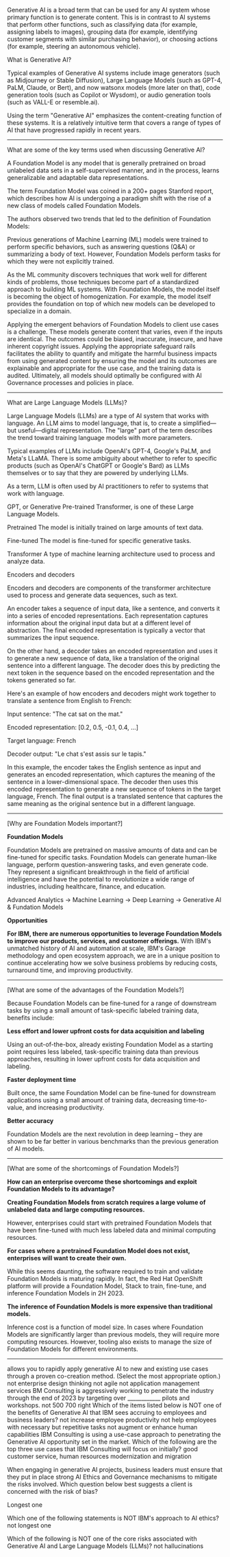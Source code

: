 Generative AI is a broad term that can be used for any AI system whose primary function is to generate content. This is in contrast to AI systems that perform other functions, such as classifying data (for example, assigning labels to images), grouping data (for example, identifying customer segments with similar purchasing behavior), or choosing actions (for example, steering an autonomous vehicle).

What is Generative AI?

Typical examples of Generative AI systems include image generators (such as Midjourney or Stable Diffusion), Large Language Models (such as GPT-4, PaLM, Claude, or Bert), and now watsonx models (more later on that), code generation tools (such as Copilot or Wysdom), or audio generation tools (such as VALL-E or resemble.ai).

Using the term "Generative AI" emphasizes the content-creating function of these systems. It is a relatively intuitive term that covers a range of types of AI that have progressed rapidly in recent years.

---

What are some of the key terms used when discussing Generative AI?

A Foundation Model is any model that is generally pretrained on broad unlabeled data sets in a self-supervised manner, and in the process, learns generalizable and adaptable data representations.

The term Foundation Model was coined in a 200+ pages Stanford report, which describes how AI is undergoing a paradigm shift with the rise of a new class of models called Foundation Models.

The authors observed two trends that led to the definition of Foundation Models:

Previous generations of Machine Learning (ML) models were trained to perform specific behaviors, such as answering questions (Q&A) or summarizing a body of text. However, Foundation Models perform tasks for which they were not explicitly trained.

As the ML community discovers techniques that work well for different kinds of problems, those techniques become part of a standardized approach to building ML systems. With Foundation Models, the model itself is becoming the object of homogenization. For example, the model itself provides the foundation on top of which new models can be developed to specialize in a domain.

Applying the emergent behaviors of Foundation Models to client use cases is a challenge. These models generate content that varies, even if the inputs are identical. The outcomes could be biased, inaccurate, insecure, and have inherent copyright issues. Applying the appropriate safeguard rails facilitates the ability to quantify and mitigate the harmful business impacts from using generated content by ensuring the model and its outcomes are explainable and appropriate for the use case, and the training data is audited. Ultimately, all models should optimally be configured with AI Governance processes and policies in place.

---

What are Large Language Models (LLMs)?

Large Language Models (LLMs) are a type of AI system that works with language. An LLM aims to model language, that is, to create a simplified—but useful—digital representation. The "large" part of the term describes the trend toward training language models with more parameters. 

Typical examples of LLMs include OpenAI's GPT-4, Google's PaLM, and Meta's LLaMA. There is some ambiguity about whether to refer to specific products (such as OpenAI's ChatGPT or Google's Bard) as LLMs themselves or to say that they are powered by underlying LLMs.

As a term, LLM is often used by AI practitioners to refer to systems that work with language.

GPT, or Generative Pre-trained Transformer, is one of these Large Language Models.

Pretrained The model is initially trained on large amounts of text data.

Fine-tuned The model is fine-tuned for specific generative tasks.

Transformer A type of machine learning architecture used to process and analyze data.

Encoders and decoders

Encoders and decoders are components of the transformer architecture used to process and generate data sequences, such as text.

An encoder takes a sequence of input data, like a sentence, and converts it into a series of encoded representations. Each representation captures information about the original input data but at a different level of abstraction. The final encoded representation is typically a vector that summarizes the input sequence.

On the other hand, a decoder takes an encoded representation and uses it to generate a new sequence of data, like a translation of the original sentence into a different language. The decoder does this by predicting the next token in the sequence based on the encoded representation and the tokens generated so far.

Here's an example of how encoders and decoders might work together to translate a sentence from English to French:

Input sentence: "The cat sat on the mat."

Encoded representation: [0.2, 0.5, -0.1, 0.4, ...]

Target language: French

Decoder output: "Le chat s'est assis sur le tapis."

In this example, the encoder takes the English sentence as input and generates an encoded representation, which captures the meaning of the sentence in a lower-dimensional space. The decoder then uses this encoded representation to generate a new sequence of tokens in the target language, French. The final output is a translated sentence that captures the same meaning as the original sentence but in a different language.

---

[Why are Foundation Models important?]

**Foundation Models**

Foundation Models are pretrained on massive amounts of data and can be fine-tuned for specific tasks. Foundation Models can generate human-like language, perform question-answering tasks, and even generate code. They represent a significant breakthrough in the field of artificial intelligence and have the potential to revolutionize a wide range of industries, including healthcare, finance, and education.

Advanced Analytics -> Machine Learning -> Deep Learning -> Generative AI & Fundation Models

**Opportunities**

**For IBM, there are numerous opportunities to leverage Foundation Models to improve our products, services, and customer offerings.** With IBM's unmatched history of AI and automation at scale, IBM's Garage methodology and open ecosystem approach, we are in a unique position to continue accelerating how we solve business problems by reducing costs, turnaround time, and improving productivity.

---

[What are some of the advantages of the Foundation Models?]

Because Foundation Models can be fine-tuned for a range of downstream tasks by using a small amount of task-specific labeled training data, benefits include:

**Less effort and lower upfront costs for data acquisition and labeling**

Using an out-of-the-box, already existing Foundation Model as a starting point requires less labeled, task-specific training data than previous approaches, resulting in lower upfront costs for data acquisition and labeling.

**Faster deployment time**

Built once, the same Foundation Model can be fine-tuned for downstream applications using a small amount of training data, decreasing time-to-value, and increasing productivity.

**Better accuracy**

Foundation Models are the next revolution in deep learning – they are shown to be far better in various benchmarks than the previous generation of AI models.

---

[What are some of the shortcomings of Foundation Models?]

**How can an enterprise overcome these shortcomings and exploit Foundation Models to its advantage?**

**Creating Foundation Models from scratch requires a large volume of unlabeled data and large computing resources.**

However, enterprises could start with pretrained Foundation Models that have been fine-tuned with much less labeled data and minimal computing resources.

**For cases where a pretrained Foundation Model does not exist, enterprises will want to create their own.**

While this seems daunting, the software required to train and validate Foundation Models is maturing rapidly. In fact, the Red Hat OpenShift platform will provide a Foundation Model, Stack to train, fine-tune, and inference Foundation Models in 2H 2023.

**The inference of Foundation Models is more expensive than traditional models.**

Inference cost is a function of model size. In cases where Foundation Models are significantly larger than previous models, they will require more computing resources. However, tooling also exists to manage the size of Foundation Models for different environments.

---
allows you to rapidly apply generative AI to new and existing use cases through a proven co-creation method. (Select the most appropriate option.)
	not enterprise design thinking
	not agile 
	not application management services
BM Consulting is aggressively working to penetrate the industry through the end of 2023 by targeting over ____________ pilots and workshops.
	not 500
	700 right
Which of the items listed below is NOT one of the benefits of Generative AI that IBM sees accruing to employees and business leaders?
	not increase employee productivity
	not help employees with necessary but repetitive tasks
	not augment or enhance human capabilities
IBM Consulting is using a use-case approach to penetrating the Generative AI opportunity set in the market. Which of the following are the top three use cases that IBM Consulting will focus on initially?
	good customer service, human resources modernization and migration

When engaging in generative AI projects, business leaders must ensure that they put in place strong AI Ethics and Governance mechanisms to mitigate the risks involved. Which question below best suggests a client is concerned with the risk of bias?

Longest one

Which one of the following statements is NOT IBM's approach to AI ethics?
	not longest one

Which of the following is NOT one of the core risks associated with Generative AI and Large Language Models (LLMs)?
	not hallucinations